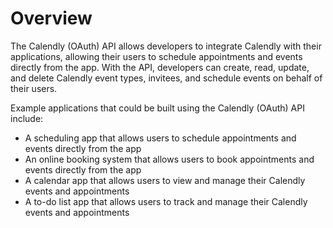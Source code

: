 # Overview

The Calendly (OAuth) API allows developers to integrate Calendly with their applications, allowing their users to schedule appointments and events directly from the app. With the API, developers can create, read, update, and delete Calendly event types, invitees, and schedule events on behalf of their users.

Example applications that could be built using the Calendly (OAuth) API include:

- A scheduling app that allows users to schedule appointments and events directly from the app
- An online booking system that allows users to book appointments and events directly from the app
- A calendar app that allows users to view and manage their Calendly events and appointments
- A to-do list app that allows users to track and manage their Calendly events and appointments
